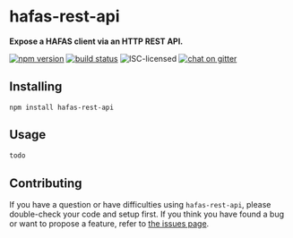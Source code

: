 # hafas-rest-api

**Expose a HAFAS client via an HTTP REST API.**

[![npm version](https://img.shields.io/npm/v/hafas-rest-api.svg)](https://www.npmjs.com/package/hafas-rest-api)
[![build status](https://api.travis-ci.org/derhuerst/hafas-rest-api.svg?branch=master)](https://travis-ci.org/derhuerst/hafas-rest-api)
![ISC-licensed](https://img.shields.io/github/license/derhuerst/hafas-rest-api.svg)
[![chat on gitter](https://badges.gitter.im/derhuerst.svg)](https://gitter.im/derhuerst)


## Installing

```shell
npm install hafas-rest-api
```


## Usage

```js
todo
```


## Contributing

If you have a question or have difficulties using `hafas-rest-api`, please double-check your code and setup first. If you think you have found a bug or want to propose a feature, refer to [the issues page](https://github.com/derhuerst/hafas-rest-api/issues).
